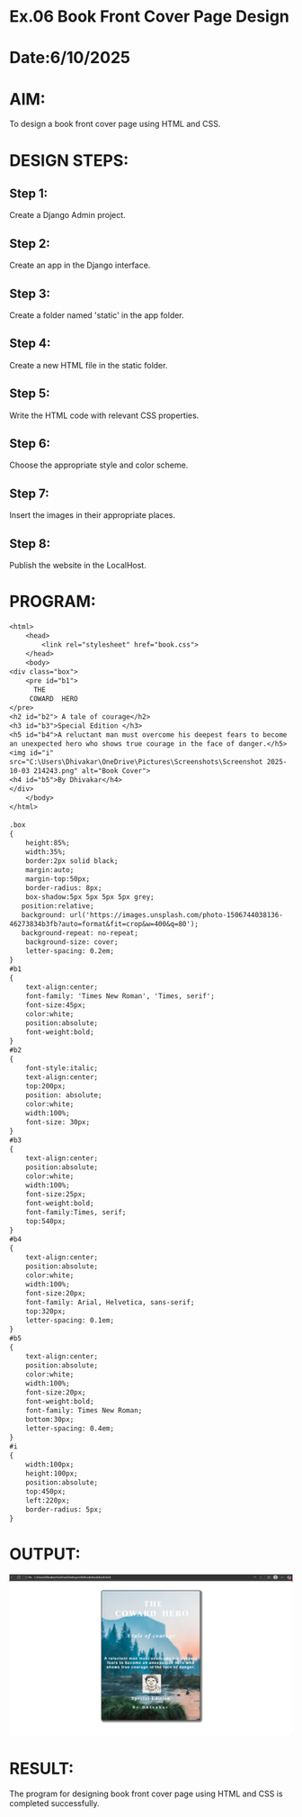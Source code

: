 # Ex.06 Book Front Cover Page Design
# Date:6/10/2025
# AIM:
To design a book front cover page using HTML and CSS.

# DESIGN STEPS:
## Step 1:
Create a Django Admin project.

## Step 2:
Create an app in the Django interface.

## Step 3:
Create a folder named 'static' in the app folder.

## Step 4:
Create a new HTML file in the static folder.

## Step 5:
Write the HTML code with relevant CSS properties.

## Step 6:
Choose the appropriate style and color scheme.

## Step 7:
Insert the images in their appropriate places.

## Step 8:
Publish the website in the LocalHost.

# PROGRAM:
```
<html>
    <head>
        <link rel="stylesheet" href="book.css">
    </head>
    <body>
<div class="box">
    <pre id="b1">
      THE
     COWARD  HERO
</pre>
<h2 id="b2"> A tale of courage</h2>
<h3 id="b3">Special Edition </h3>
<h5 id="b4">A reluctant man must overcome his deepest fears to become an unexpected hero who shows true courage in the face of danger.</h5>
<img id="i" src="C:\Users\Dhivakar\OneDrive\Pictures\Screenshots\Screenshot 2025-10-03 214243.png" alt="Book Cover">
<h4 id="b5">By Dhivakar</h4>
</div>
    </body>
</html>

.box
{
    height:85%;
    width:35%;
    border:2px solid black;
    margin:auto;
    margin-top:50px;
    border-radius: 8px;
    box-shadow:5px 5px 5px 5px grey;
   position:relative;
   background: url('https://images.unsplash.com/photo-1506744038136-46273834b3fb?auto=format&fit=crop&w=400&q=80');
   background-repeat: no-repeat;
    background-size: cover;
    letter-spacing: 0.2em;
}
#b1
{
    text-align:center;
    font-family: 'Times New Roman', 'Times, serif';
    font-size:45px;
    color:white;
    position:absolute;
    font-weight:bold;
}
#b2
{
    font-style:italic;
    text-align:center;
    top:200px;
    position: absolute;
    color:white;
    width:100%;
    font-size: 30px;
}
#b3
{
    text-align:center;
    position:absolute;
    color:white;
    width:100%;
    font-size:25px;
    font-weight:bold;
    font-family:Times, serif;
    top:540px;
}
#b4
{
    text-align:center;
    position:absolute;
    color:white;
    width:100%;
    font-size:20px;
    font-family: Arial, Helvetica, sans-serif;
    top:320px;
    letter-spacing: 0.1em;
}
#b5
{
    text-align:center;
    position:absolute;
    color:white;
    width:100%;
    font-size:20px;
    font-weight:bold;
    font-family: Times New Roman;
    bottom:30px;
    letter-spacing: 0.4em;
}
#i
{
    width:100px;
    height:100px;
    position:absolute;
    top:450px;
    left:220px;
    border-radius: 5px;
}
```
# OUTPUT:
![alt text](<Screenshot 2025-10-05 125958.png>)
# RESULT:
The program for designing book front cover page using HTML and CSS is completed successfully.

